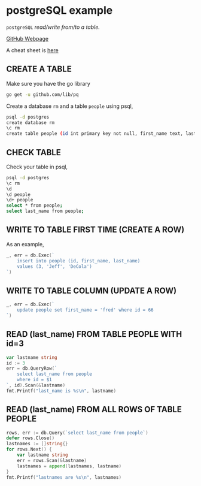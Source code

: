 # postgreSQL example

`postgreSQL` _read/write from/to a table._

[GitHub Webpage](https://jeffdecola.github.io/my-go-examples/)

A cheat sheet is
[here](https://github.com/JeffDeCola/my-cheat-sheets/tree/master/postgreSQL-cheat-sheet)

## CREATE A TABLE

Make sure you have the go library

```bash
go get -u github.com/lib/pq
```

Create a database `rm` and a table `people` using psql,

```bash
psql -d postgres
create database rm
\c rm
create table people (id int primary key not null, first_name text, last_name text);
```

## CHECK TABLE

Check your table in psql,

```bash
psql -d postgres
\c rm
\d
\d people
\d+ people
select * from people;
select last_name from people;
```

## WRITE TO TABLE FIRST TIME (CREATE A ROW)

As an example,

```go
_, err = db.Exec(`
    insert into people (id, first_name, last_name)
    values (3, 'Jeff', 'DeCola')
`)
```

## WRITE TO TABLE COLUMN (UPDATE A ROW)

```go
_, err = db.Exec(`
    update people set first_name = 'fred' where id = 66
`)
```

## READ (last_name) FROM TABLE PEOPLE WITH id=3

```go
var lastname string
id := 3
err = db.QueryRow(`
    select last_name from people
    where id = $1
`, id).Scan(&lastname)
fmt.Printf("last_name is %s\n", lastname)
```

## READ (last_name) FROM ALL ROWS OF TABLE PEOPLE

```go
rows, err := db.Query(`select last_name from people`)
defer rows.Close()
lastnames := []string{}
for rows.Next() {
    var lastname string
    err = rows.Scan(&lastname)
    lastnames = append(lastnames, lastname)
}
fmt.Printf("lastnames are %s\n", lastnames)
```
